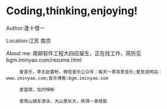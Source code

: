 # Coding,thinking,enjoying!


Author:逢十借一

Location:江苏 南京

About me:
         南邮软件工程大四应届生，正在找工作，简历见bgm.iminyao.com/resume.html

         爱音乐，李志赵雷粉，微信音乐公众号：每天一首背景音乐;爱民谣网站：www.iminyao.com;音乐博客:bgm.iminyao.com

         爱篮球，加内特粉

         爱爬山骑车游泳，大山里长大，练得一身技能
